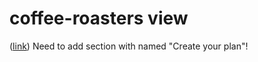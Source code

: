 # coffee-roasters view
(<a href="https://tht-coffee-roasters.netlify.app/">link</a>)
Need to add section with named "Create your plan"!
